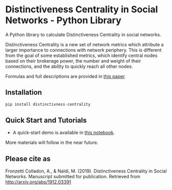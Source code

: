 # Distinctiveness Centrality in Social Networks - Python Library
A Python library to calculate Distinctiveness Centrality in social networks. 


Distinctiveness Centrality is a new set of network metrics which attribute a larger importance to connections with network periphery. 
This is different from the goal of some established metrics, which identify central nodes based on their brokerage power, the number and weight of their connections, and the ability to quickly reach all other nodes.

Formulas and full descriptions are provided in [this paper](https://arxiv.org/abs/1912.03391).

## Installation
```python
pip install distinctivness-centrality
```

## Quick Start and Tutorials
- A quick-start demo is available in [this notebook](DistinctivenessCentralityDemo.ipynb).

More materials will follow in the near future.


## Please cite as
Fronzetti Colladon, A., & Naldi, M. (2019). Distinctiveness Centrality in Social Networks. Manuscript submitted for publication. Retrieved from http://arxiv.org/abs/1912.03391
